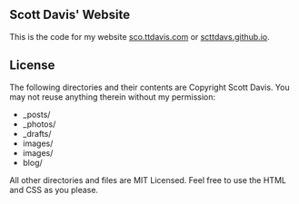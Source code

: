 ## Scott Davis' Website

This is the code for my website [sco.ttdavis.com](http://sco.ttdavis.com) or [scttdavs.github.io](http://scttdavs.github.io).

## License
The following directories and their contents are Copyright Scott Davis. You may not reuse anything therein without my permission:

- _posts/
- _photos/
- _drafts/
- images/
- images/
- blog/

All other directories and files are MIT Licensed. Feel free to use the HTML and CSS as you please.
